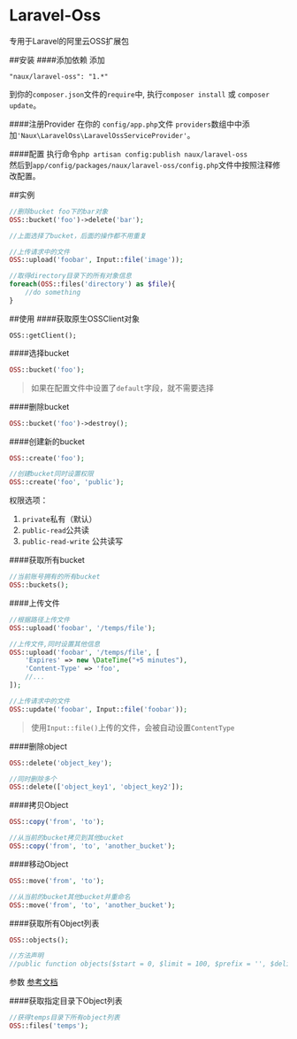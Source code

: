 # Laravel-Oss
专用于Laravel的阿里云OSS扩展包

##安装
####添加依赖
添加
```
"naux/laravel-oss": "1.*"
```
到你的`composer.json`文件的`require`中,
执行`composer install` 或 `composer update`。

####注册Provider
在你的 `config/app.php`文件 `providers`数组中中添加`'Naux\LaravelOss\LaravelOssServiceProvider'`。

####配置
执行命令`php artisan config:publish naux/laravel-oss`  
然后到`app/config/packages/naux/laravel-oss/config.php`文件中按照注释修改配置。

##实例
```php
//删除bucket foo下的bar对象
OSS::bucket('foo')->delete('bar');

//上面选择了bucket，后面的操作都不用重复

//上传请求中的文件
OSS::upload('foobar', Input::file('image'));

//取得directory目录下的所有对象信息
foreach(OSS::files('directory') as $file){
	//do something
}
```
##使用
####获取原生OSSClient对象
```
OSS::getClient();
```
####选择bucket
```php
OSS::bucket('foo');
```
>如果在配置文件中设置了`default`字段，就不需要选择

####删除bucket
```php
OSS::bucket('foo')->destroy();
```
####创建新的bucket
```php
OSS::create('foo');

//创建bucket同时设置权限
OSS::create('foo', 'public');
```
权限选项：  
1. `private`私有（默认）  
2. `public-read`公共读  
3. `public-read-write` 公共读写  

####获取所有bucket
```php
//当前账号拥有的所有bucket
OSS::buckets();
```
####上传文件
```php
//根据路径上传文件
OSS::upload('foobar', '/temps/file');

//上传文件,同时设置其他信息
OSS::upload('foobar', '/temps/file', [
	'Expires' => new \DateTime("+5 minutes"),
	'Content-Type' => 'foo',
	//...
]);

//上传请求中的文件
OSS::update('foobar', Input::file('foobar'));
```
>使用`Input::file()`上传的文件，会被自动设置`ContentType`

####删除object
```php
OSS::delete('object_key');

//同时删除多个
OSS::delete(['object_key1', 'object_key2']);
```

####拷贝Object
```php
OSS::copy('from', 'to');

//从当前的bucket拷贝到其他bucket
OSS::copy('from', 'to', 'another_bucket');
```

####移动Object
```php
OSS::move('from', 'to');

//从当前的bucket其他bucket并重命名
OSS::move('from', 'to', 'another_bucket');
```

####获取所有Object列表
```php
OSS::objects();

//方法声明
//public function objects($start = 0, $limit = 100, $prefix = '', $delimiter = ''){}
```
参数 [参考文档](http://aliyun_portal_storage.oss.aliyuncs.com/oss_api/oss_phphtml/object.html#id7)

####获取指定目录下Object列表
```php
//获得temps目录下所有object列表
OSS::files('temps');
```
